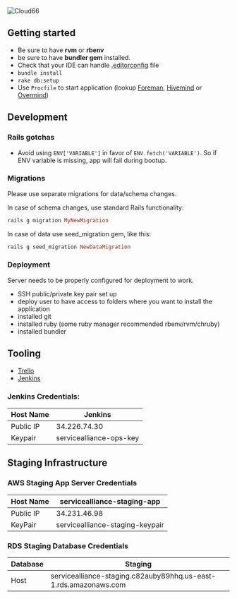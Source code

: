 ![Cloud66](https://app.cloud66.com/stacks/badge/f3e65df9edad6603f34a68933bbc4d1f.svg)

## Getting started

- Be sure to have **rvm** or **rbenv**
- be sure to have **bundler gem** installed.
- Check that your IDE can handle [.editorconfig](http://editorconfig.org) file
- `bundle install`
- `rake db:setup`
- Use `Procfile` to start application (lookup [Foreman](https://github.com/ddollar/foreman),
[Hivemind](https://github.com/DarthSim/hivemind) or [Overmind](https://github.com/DarthSim/overmind))

## Development
### Rails gotchas
- Avoid using `ENV['VARIABLE']` in favor of `ENV.fetch('VARIABLE')`. So if ENV variable is missing, app will fail during bootup.

### Migrations

Please use separate migrations for data/schema changes.

In case of schema changes, use standard Rails functionality:

```ruby
rails g migration MyNewMigration
```

In case of data use seed_migration gem, like this:

```ruby
rails g seed_migration NewDataMigration
```

### Deployment
Server needs to be properly configured for deployment to work.

- SSH public/private key pair set up
- deploy user to have access to folders where you want to install the application
- installed git
- installed ruby (some ruby manager recommended rbenv/rvm/chruby)
- installed bundler


## Tooling

- [Trello](https://trello.com/b/zMV1ztiR/service-alliance-web-app)
- [Jenkins](http://34.226.74.30)


### Jenkins Credentials:
|Host Name|Jenkins|
----------|------------
|Public IP|34.226.74.30|
|Keypair| servicealliance-ops-key|


## Staging Infrastructure

### AWS Staging App Server Credentials
|Host Name|  servicealliance-staging-app|
---------|---------
|Public IP|  34.231.46.98|
|KeyPair|  servicealliance-staging-keypair|

### RDS Staging Database Credentials

  |Database|Staging|
  ---------|--------
  |Host|servicealliance-staging.c82auby89hhq.us-east-1.rds.amazonaws.com|
